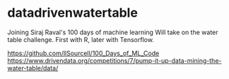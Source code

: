 # datadrivenwatertable

Joining Siraj Raval's 100 days of machine learning
Will take on the water table challenge.
First with R, later with Tensorflow.

https://github.com/llSourcell/100_Days_of_ML_Code
https://www.drivendata.org/competitions/7/pump-it-up-data-mining-the-water-table/data/
